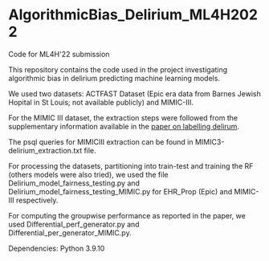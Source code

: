 # AlgorithmicBias_Delirium_ML4H2022
Code for ML4H'22 submission

This repository contains the code used in the project investigating algorithmic bias in delirium predicting machine learning models.

We used two datasets: ACTFAST Dataset (Epic era data from Barnes Jewish Hopital in St Louis; not available publicly) and MIMIC-III.

For the MIMIC III dataset, the extraction steps were followed from the supplementary information available in the [paper on labelling delirum](https://www.ncbi.nlm.nih.gov/pmc/articles/PMC7941123/).

The psql queries for MIMICIII extraction can be found in MIMIC3-delirium_extraction.txt file.

For processing the datasets, partitioning into train-test and training the RF (others models were also tried), we used the file Delirium_model_fairness_testing.py and Delirium_model_fairness_testing_MIMIC.py for EHR_Prop (Epic) and MIMIC-III respectively.

For computing the groupwise performance as reported in the paper, we used Differential_perf_generator.py and Differential_per_generator_MIMIC.py. 

Dependencies: Python 3.9.10
